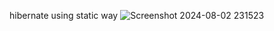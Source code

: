 hibernate using static way 
![Screenshot 2024-08-02 231523](https://github.com/user-attachments/assets/1c95015d-40e6-45bf-8b5f-3fcc8335035d)
